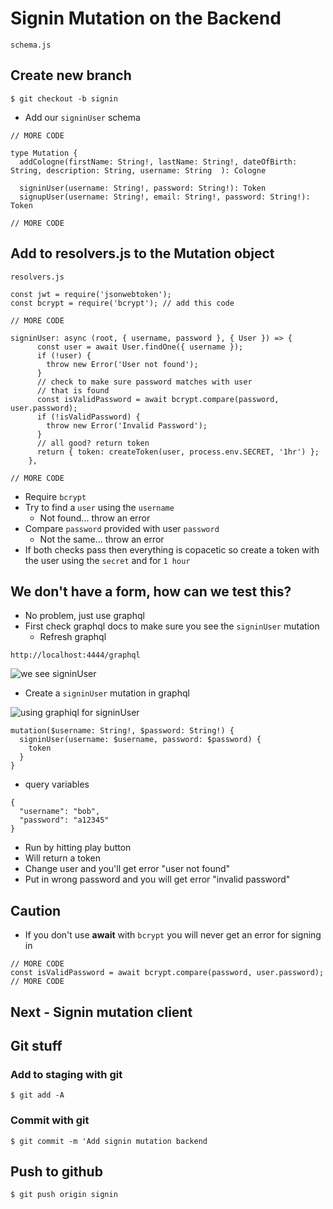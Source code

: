 # Signin Mutation on the Backend
`schema.js`

## Create new branch
`$ git checkout -b signin`

* Add our `signinUser` schema

```
// MORE CODE

type Mutation {
  addCologne(firstName: String!, lastName: String!, dateOfBirth: String, description: String, username: String  ): Cologne

  signinUser(username: String!, password: String!): Token
  signupUser(username: String!, email: String!, password: String!): Token

// MORE CODE
```

## Add to resolvers.js to the Mutation object
`resolvers.js`

```
const jwt = require('jsonwebtoken');
const bcrypt = require('bcrypt'); // add this code

// MORE CODE

signinUser: async (root, { username, password }, { User }) => {
      const user = await User.findOne({ username });
      if (!user) {
        throw new Error('User not found');
      }
      // check to make sure password matches with user
      // that is found
      const isValidPassword = await bcrypt.compare(password, user.password);
      if (!isValidPassword) {
        throw new Error('Invalid Password');
      }
      // all good? return token
      return { token: createToken(user, process.env.SECRET, '1hr') };
    },

// MORE CODE
```

* Require `bcrypt`
* Try to find a `user` using the `username`
    - Not found... throw an error
* Compare `password` provided with user `password`
    - Not the same... throw an error
* If both checks pass then everything is copacetic so create a token with the user using the `secret` and for `1 hour`

## We don't have a form, how can we test this?
* No problem, just use graphql
* First check graphql docs to make sure you see the `signinUser` mutation
    - Refresh graphql

`http://localhost:4444/graphql`

![we see signinUser](https://i.imgur.com/yM6NGB7.png)

* Create a `signinUser` mutation in graphql

![using graphiql for signinUser](https://i.imgur.com/KzNqGFu.png)

```
mutation($username: String!, $password: String!) {
  signinUser(username: $username, password: $password) {
    token
  }
}
```

* query variables

```
{
  "username": "bob",
  "password": "a12345"
}
```

* Run by hitting play button
* Will return a token
* Change user and you'll get error "user not found"
* Put in wrong password and you will get error "invalid password"

## Caution
* If you don't use **await** with `bcrypt` you will never get an error for signing in

```
// MORE CODE
const isValidPassword = await bcrypt.compare(password, user.password);
// MORE CODE
```

## Next - Signin mutation client

## Git stuff

### Add to staging with git
`$ git add -A`

### Commit with git
`$ git commit -m 'Add signin mutation backend`

## Push to github
`$ git push origin signin`
